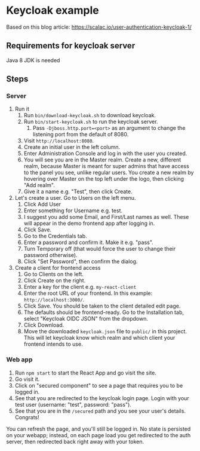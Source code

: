 # Keycloak example

Based on this blog article: https://scalac.io/user-authentication-keycloak-1/

## Requirements for keycloak server

Java 8 JDK is needed

## Steps

### Server

1. Run it
    1. Run `bin/download-keycloak.sh` to download keycloak.
    1. Run `bin/start-keycloak.sh` to run the keycloak server.
        1. Pass `-Djboss.http.port=<port>` as an argument to change the listening port from the default of 8080.
    1. Visit `http://localhost:8080`.
    1. Create an initial user in the left column.
    1. Enter Administration Console and log in with the user you created.
    1. You will see you are in the Master realm. Create a new, different realm, because Master is meant for super admins that have access to the panel you see, unlike regular users. You create a new realm by hovering over Master on the top left under the logo, then clicking "Add realm".
    1. Give it a name e.g. "Test", then click Create.
1. Let's create a user. Go to Users on the left menu.
    1. Click Add User
    1. Enter something for Username e.g. test.
    1. I suggest you add some Email, and First/Last names as well. These will appear in the demo frontend app after logging in.
    1. Click Save.
    1. Go to the Credentials tab.
    1. Enter a password and confirm it. Make it e.g. "pass".
    1. Turn Temporary off (that would force the user to change their password otherwise).
    1. Click "Set Password", then confirm the dialog.
1. Create a client for frontend access
    1. Go to Clients on the left.
    1. Click Create on the right.
    1. Enter a key for the client e.g. `my-react-client`
    1. Enter the root URL of your frontend. In this example: `http://localhost:3000/`.
    1. Click Save. You should be taken to the client detailed edit page.
    1. The defaults should be frontend-ready. Go to the Installation tab, select "Keycloak OIDC JSON" from the dropdown.
    1. Click Download.
    1. Move the downloaded `keycloak.json` file to `public/` in this project. This will let keycloak know which realm and which client your frontend intends to use.

### Web app

1. Run `npm start` to start the React App and go visit the site.
1. Go visit it.
1. Click on "secured component" to see a page that requires you to be logged in.
1. See that you are redirected to the keycloak login page. Login with your test user (username: "test", password: "pass").
1. See that you are in the `/secured` path and you see your user's details. Congrats!

You can refresh the page, and you'll still be logged in. No state is persisted on your webapp; instead, on each page load you get redirected to the auth server, then redirected back right away with your token.
